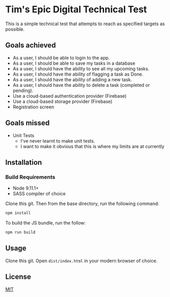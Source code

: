 # Tim's Epic Digital Technical Test

This is a simple technical test that attempts to reach as specified targets as possible.
## Goals achieved
* As a user, I should be able to login to the app.
* As a user, I should be able to save my tasks in a database
* As a user, I should have the ability to see all my upcoming tasks.
* As a user, I should have the ability of flagging a task as Done.
* As a user, I should have the ability of adding a new task.
* As a user, I should have the ability to delete a task (completed or pending).
* Use a cloud-based authentication provider (Firebase)
* Use a cloud-based storage provider (Firebase)
* Registration screen

## Goals missed
* Unit Tests
  * I've never learnt to make unit tests.
  * I want to make it obvious that this is where my limits are at currently

## Installation

### Build Requirements
* Node 9.11.1+
* SASS compiler of choice

Clone this git. Then from the base directory, run the following command:
```bash
npm install
```

To build the JS bundle, run the follow:
```bash
npm run build
```

## Usage

Clone this git. Open `dist/index.html` in your modern browser of choice.

## License
[MIT](https://choosealicense.com/licenses/mit/)